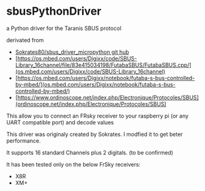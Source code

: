 # sbusPythonDriver
a Python driver for the Taranis SBUS protocol

derivated from
- [Sokrates80/sbus_driver_micropython git hub](https://github.com/Sokrates80/sbus_driver_micropython)
- [https://os.mbed.com/users/Digixx/code/SBUS-Library_16channel/file/83e415034198/FutabaSBUS/FutabaSBUS.cpp/](os.mbed.com/users/Digixx/code/SBUS-Library_16channel)
- [https://os.mbed.com/users/Digixx/notebook/futaba-s-bus-controlled-by-mbed/](os.mbed.com/users/Digixx/notebook/futaba-s-bus-controlled-by-mbed/)
- [https://www.ordinoscope.net/index.php/Electronique/Protocoles/SBUS](ordinoscope.net/index.php/Electronique/Protocoles/SBUS)

This allow you to connect an FRsky receiver to your raspberry pi (or any UART compatible port) and decode values

This driver was originaly created by Sokrates. I modfied it to get beter performance.

It supports 16 standard Channels plus 2 digitals. (to be confirmed)

It has been tested only on the below FrSky receivers:
- X8R
- XM+

